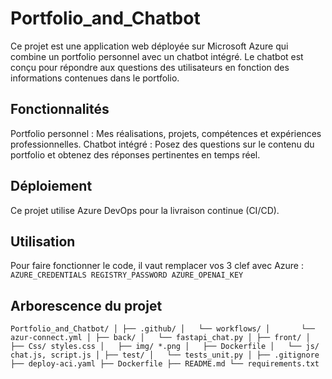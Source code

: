 # Portfolio_and_Chatbot
Ce projet est une application web déployée sur Microsoft Azure qui combine un portfolio personnel avec un chatbot intégré. Le chatbot est conçu pour répondre aux questions des utilisateurs en fonction des informations contenues dans le portfolio.

## Fonctionnalités
Portfolio personnel : Mes réalisations, projets, compétences et expériences professionnelles.
Chatbot intégré : Posez des questions sur le contenu du portfolio et obtenez des réponses pertinentes en temps réel.

## Déploiement
Ce projet utilise Azure DevOps pour la livraison continue (CI/CD). 

## Utilisation 
Pour faire fonctionner le code, il vaut remplacer vos 3 clef avec Azure : 
`AZURE_CREDENTIALS
REGISTRY_PASSWORD
AZURE_OPENAI_KEY`

## Arborescence du projet 

`Portfolio_and_Chatbot/
│
├── .github/
│   └── workflows/
│       └── azur-connect.yml
│
├── back/
│   └── fastapi_chat.py
│
├── front/
│   ├── Css/ styles.css
│   ├── img/ *.png
│   ├── Dockerfile
│   └── js/ chat.js, script.js
│
├── test/
│   └── tests_unit.py
│
├── .gitignore
├── deploy-aci.yaml
├── Dockerfile
├── README.md
└── requirements.txt
`

